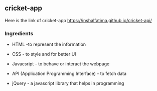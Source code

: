## cricket-app
 Here is the link of cricket-app  https://inshalfatima.github.io/cricket-api/
### Ingredients
* HTML -to represent the information

* CSS - to style and for better UI

* Javacsript - to behave or interact the webpage

* API (Application Programming Interface) - to fetch data

* jQuery - a javascript library that helps in programming

